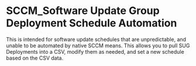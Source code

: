 # SCCM_Software Update Group Deployment Schedule Automation
 This is intended for software update schedules that are unpredictable, and unable to be automated by native SCCM means. This allows you to pull SUG Deployments into a CSV, modify them as needed, and set a new schedule based on the CSV data.
